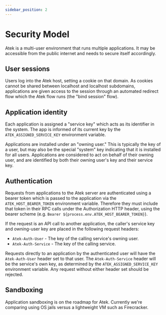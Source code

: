```yaml
---
sidebar_position: 2
---
```


# Security Model

Atek is a multi-user environment that runs multiple applications. It may be accessible from the public internet and needs to secure itself accordingly.

## User sessions

Users log into the Atek host, setting a cookie on that domain. As cookies cannot be shared between localhost and localhost subdomains, applications are given access to the session through an automated redirect flow which the Atek flow runs (the "bind session" flow).

## Application identity

Each application is assigned a "service key" which acts as its identifier in the system. The app is informed of its current key by the `ATEK_ASSIGNED_SERVICE_KEY` environment variable.

Applications are installed under an "owning user." This is typically the key of a user, but may also be the special "system" key indicating that it is installed for all users. Applications are considered to act on behalf of their owning user, and are identified by both their owning user's key and their service key.

## Authentication

Requests from applications to the Atek server are authenticated using a bearer token which is passed to the application via the `ATEK_HOST_BEARER_TOKEN` environment variable. Therefore they must include that token in their RPC calls under the Authorization HTTP header, using the bearer scheme (e.g. `Bearer ${process.env.ATEK_HOST_BEARER_TOKEN}`).

If the request is an API call to another application, the caller's service key and owning-user key are placed in the following request headers:

- `Atek-Auth-User` - The key of the calling service's owning user.
- `Atek-Auth-Service` - The key of the calling service.

Requests directly to an application by the authenticated user will have the `Atek-Auth-User` header set to that user. The `Atek-Auth-Service` header will be the service's own key, as determined by the `ATEK_ASSIGNED_SERVICE_KEY` environment variable. Any request without either header set should be rejected.

## Sandboxing

Application sandboxing is on the roadmap for Atek. Currently we're comparing using OS jails versus a lightweight VM such as Firecracker.
